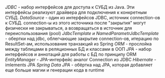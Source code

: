 *JDBC* - набор интерфейсов  для доступа к СУБД из Java. Эти интерфейсы реализуют драйвера для подключения к конкретным СУБД.
*DataSource* - один из интерфейсов JDBC, источник connection-ов к СУБД. connection-ы из этого источника после "закрытия" могут физически не закрываться, а возвращаться в источник для переиспользования (pool)
*JdbcTemplate и NamedParametrJdbcTemplate* - обертки над jdbc, облегчающие закрытие connection-ов, итерацию по ResultSet-ам, использование транзакций из Spring
*ORM* - прослойка между таблицами в реляционных БД и классами в ООП
*JPA* - набор интерфейсов и аннотаций для работы с БД по принципу ORM
*EntityManager* - JPA-интерфейс аналог Connection из JDBC
*Hibernate* - imlements JPA
*Spring Data JPA* - обёртка над JPA, которая добавляет еще больше магии и генерации кода в runtime

